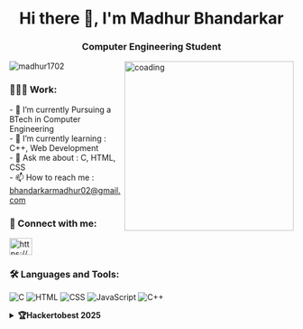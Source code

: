 <h1 align="center">Hi there 👋, I'm Madhur Bhandarkar</h1>
<h3 align="center">Computer Engineering Student</h3>
<img align="right" width=300 alt="coading" src="./sample.gif">

<p align="left"> <img src="https://komarev.com/ghpvc/?username=madhur1702&label=Profile%20views&color=0e75b6&style=flat" alt="madhur1702" /> </p>

<h3 align="left">👨🏻‍💻 Work:</h3> 
- 🔭 I’m currently Pursuing a BTech in Computer Engineering <br>
- 🌱 I’m currently learning : C++, Web Development <br>
- 💬 Ask me about : C, HTML, CSS <br>
- 📫 How to reach me : <a href="mailto:bhandarkarmadhur02@gmail.com">bhandarkarmadhur02@gmail.com <br></a>
<!-- 👯 I’m looking to collaborate on ...
- 🤔 I’m looking for help with ...
- 😄 Pronouns: ...
- ⚡ Fun fact: ...
-->

<h3 align="left">🔗 Connect with me:</h3>
<p align="left">
<a href="https://www.linkedin.com/in/madhur-bhandarkar-9bb342288" target="blank"><img align="center" src="https://raw.githubusercontent.com/rahuldkjain/github-profile-readme-generator/master/src/images/icons/Social/linked-in-alt.svg" alt="https://www.linkedin.com/in/madhur-bhandarkar-9bb342288" height="30" width="40" /></a></p>

<h3 align="left">🛠 Languages and Tools:</h3>
<p align="left"> 

![C](https://img.shields.io/badge/c-%23E10098.svg?style=for-the-badge&logo=c&logoColor=white)
![HTML](https://img.shields.io/badge/html%20-%23E34F26.svg?&style=for-the-badge&logo=html5&logoColor=white)
![CSS](https://img.shields.io/badge/css%20-%231572B6.svg?&style=for-the-badge&logo=css3&logoColor=white)
![JavaScript](https://img.shields.io/badge/javascript%20-%23323330.svg?&style=for-the-badge&logo=javascript&logoColor=%23F7DF1E)
![C++](https://img.shields.io/badge/c++-%2300599C.svg?style=for-the-badge&logo=c%2B%2B&logoColor=white)

</p>
<details>
<summary><b>🏆Hackertobest 2025</b></summary>
  
[![An image of @madhur1702's Holopin badges, which is a link to view their full Holopin profile](https://holopin.me/madhur1702)](https://holopin.io/@madhur1702)
</details>
